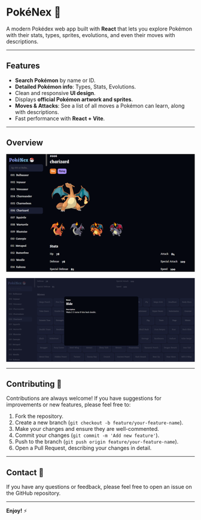 # PokéNex 🐉

A modern Pokédex web app built with **React** that lets you explore Pokémon with their stats, types, sprites, evolutions, and even their moves with descriptions.

---

## Features
- **Search Pokémon** by name or ID.
- **Detailed Pokémon info**: Types, Stats, Evolutions.
- Clean and responsive **UI design**.
- Displays **official Pokémon artwork and sprites**.
- **Moves & Attacks**: See a list of all moves a Pokémon can learn, along with descriptions.
- Fast performance with **React + Vite**.

---
##  Overview 

![](https://github.com/anushkameena12/PokeNex/blob/main/public/overview/Screenshot%20(258).png)

![](https://github.com/anushkameena12/PokeNex/blob/main/public/overview/Screenshot%20(259).png)

---

## Contributing 🤝 
Contributions are always welcome! If you have suggestions for improvements or new features, please feel free to:

1.  Fork the repository.
2.  Create a new branch (`git checkout -b feature/your-feature-name`).
3.  Make your changes and ensure they are well-commented.
4.  Commit your changes (`git commit -m 'Add new feature'`).
5.  Push to the branch (`git push origin feature/your-feature-name`).
6.  Open a Pull Request, describing your changes in detail.

---

##  Contact 📧
If you have any questions or feedback, please feel free to open an issue on the GitHub repository.

---

**Enjoy!** ⚡

 